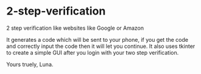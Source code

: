 # 2-step-verification
2 step verification like websites like Google or Amazon

It generates a code which will be sent to your phone, if you get the code and correctly input the code then it will let you continue.
It also uses tkinter to create a simple GUI after you login with your two step verification.

Yours truely,
Luna.
